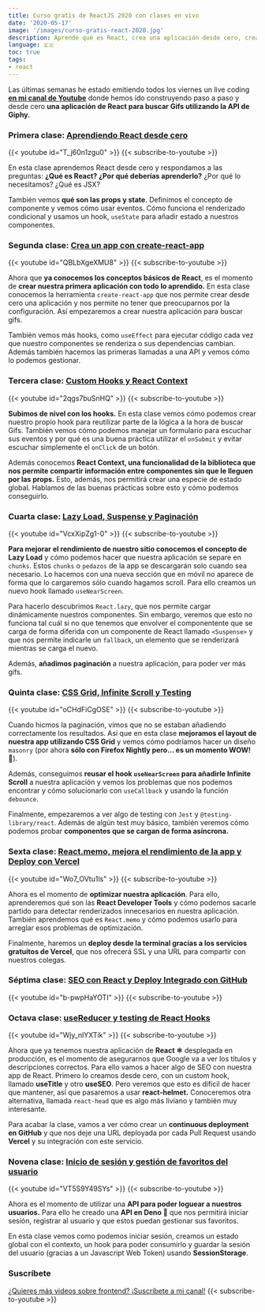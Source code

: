 ```yaml
---
title: Curso gratis de ReactJS 2020 con clases en vivo
date: '2020-05-17'
image: '/images/curso-gratis-react-2020.jpg'
description: Aprende qué es React, crea una aplicación desde cero, crea tus propios hooks y añade infinite scroll y testing con estas clases en vivo gratis.
language: 🇪🇸
toc: true
tags:
- react
---
```


Las últimas semanas he estado emitiendo todos los viernes un live coding **[en mi canal de Youtube](https://www.youtube.com/c/midudev?sub_confirmation=1)** donde hemos ido construyendo paso a paso y desde cero **una aplicación de React para buscar Gifs utilizando la API de Giphy.**

### Primera clase: [Aprendiendo React desde cero](https://youtu.be/T_j60n1zgu0)
{{< youtube id="T_j60n1zgu0" >}}
{{< subscribe-to-youtube >}}

En esta clase aprendemos React desde cero y respondamos a las preguntas: **¿Qué es React? ¿Por qué deberías aprenderlo?** ¿Por qué lo necesitamos? ¿Qué es JSX?

También vemos **qué son las props y state**. Definimos el concepto de componente y vemos cómo usar eventos. Cómo funciona el renderizado condicional y usamos un hook, `useState` para añadir estado a nuestros componentes.

### Segunda clase: [Crea un app con create-react-app](https://youtu.be/QBLbXgeXMU8)
{{< youtube id="QBLbXgeXMU8" >}}
{{< subscribe-to-youtube >}}

Ahora que **ya conocemos los conceptos básicos de React**, es el momento de **crear nuestra primera aplicación con todo lo aprendido.** En esta clase conocemos la herramienta `create-react-app` que nos permite crear desde cero una aplicación y nos permite no tener que preocuparnos por la configuración. Así empezaremos a crear nuestra aplicación para buscar gifs.

También vemos más hooks, como `useEffect` para ejecutar código cada vez que nuestro componentes se renderiza o sus dependencias cambian. Además también hacemos las primeras llamadas a una API y vemos cómo lo podemos gestionar.

### Tercera clase: [Custom Hooks y React Context](https://youtu.be/2qgs7buSnHQ)
{{< youtube id="2qgs7buSnHQ" >}}
{{< subscribe-to-youtube >}}

**Subimos de nivel con los hooks.** En esta clase vemos cómo podemos crear nuestro propio hook para reutilizar parte de la lógica a la hora de buscar Gifs. También vemos cómo podemos manejar un formulario para escuchar sus eventos y por qué es una buena práctica utilizar el `onSubmit` y evitar escuchar simplemente el `onClick` de un botón.

Además conocemos **React Context, una funcionalidad de la biblioteca que nos permite compartir información entre componentes sin que le lleguen por las props.** Esto, además, nos permitirá crear una especie de estado global. Hablamos de las buenas prácticas sobre esto y cómo podemos conseguirlo.

### Cuarta clase: [Lazy Load, Suspense y Paginación](https://youtu.be/VcxXipZg1-0)
{{< youtube id="VcxXipZg1-0" >}}
{{< subscribe-to-youtube >}}

**Para mejorar el rendimiento de nuestro sitio conocemos el concepto de Lazy Load** y cómo podemos hacer que nuestra aplicación se separe en `chunks`. Estos `chunks` o `pedazos` de la app se descargarán solo cuando sea necesario. Lo hacemos con una nueva sección que en móvil no aparece de forma que lo cargaremos sólo cuando hagamos scroll. Para ello creamos un nuevo hook llamado `useNearScreen`.

Para hacerlo descubrimos `React.lazy`, que nos permite cargar dinámicamente nuestros componentes. Sin embargo, veremos que esto no funciona tal cuál si no que tenemos que envolver el componentente que se carga de forma diferida con un componente de React llamado `<Suspense>` y que nos permite indicarle un `fallback`, un elemento que se renderizará mientras se carga el nuevo.

Además, **añadimos paginación** a nuestra aplicación, para poder ver más gifs.

### Quinta clase: [CSS Grid, Infinite Scroll y Testing](https://youtu.be/oCHdFiCgOSE)
{{< youtube id="oCHdFiCgOSE" >}}
{{< subscribe-to-youtube >}}

Cuando hicmos la paginación, vimos que no se estaban añadiendo correctamente los resultados. Así que en esta clase **mejoramos el layout de nuestra app utilizando **CSS Grid**** y vemos cómo podríamos hacer un diseño `masonry` (por ahora **sólo con Firefox Nightly pero... es un momento WOW!** 🤩).

Además, conseguimos **reusar el hook `useNearScreen` para añadirle Infinite Scroll** a nuestra aplicación y vemos los problemas que nos podemos encontrar y cómo solucionarlo con `useCallback` y usando la función `debounce`.

Finalmente, empezaremos a ver algo de testing con `Jest` y `@testing-library/react`. Además de algún test muy básico, también veremos cómo podemos probar **componentes que se cargan de forma asíncrona.**

### Sexta clase: [React.memo, mejora el rendimiento de la app y Deploy con Vercel](https://www.youtube.com/watch?v=Wo7_OVtu1ls)
{{< youtube id="Wo7_OVtu1ls" >}}
{{< subscribe-to-youtube >}}

Ahora es el momento de **optimizar nuestra aplicación**. Para ello, aprenderemos qué son las **React Developer Tools** y cómo podemos sacarle partido para detectar renderizados innecesarios en nuestra aplicación. También aprendemos qué es `React.memo` y cómo podemos usarlo para arreglar esos problemas de optimización.

Finalmente, haremos un **deploy desde la terminal gracias a los servicios gratuitos de Vercel**, que nos ofrecerá SSL y una URL para compartir con nuestros colegas.

### Séptima clase: [SEO con React y Deploy Integrado con GitHub](https://www.youtube.com/watch?v=b-pwpHaYOTI)
{{< youtube id="b-pwpHaYOTI" >}}
{{< subscribe-to-youtube >}}

### Octava clase: [useReducer y testing de React Hooks](https://www.youtube.com/watch?v=Wjy_nlYXTik)
{{< youtube id="Wjy_nlYXTik" >}}
{{< subscribe-to-youtube >}}

Ahora que ya tenemos nuestra aplicación de **React ⚛️** desplegada en producción, es el momento de asegurarnos que Google va a ver los títulos y descripciones correctos. Para ello vamos a hacer algo de SEO con nuestra app de React. Primero lo creamos desde cero, con un custom hook, llamado **useTitle** y otro **useSEO**. Pero veremos que esto es difícil de hacer que mantener, así que pasaremos a usar **react-helmet.** Conoceremos otra alternativa, llamada `react-head` que es algo más liviano y también muy interesante.

Para acabar la clase, vamos a ver cómo crear un **continuous deployment en GitHub** y que nos deje una URL deployada por cada Pull Request usando **Vercel** y su integración con este servicio.

### Novena clase: [Inicio de sesión y gestión de favoritos del usuario](https://www.youtube.com/watch?v=VT5S9Y49SYs)
{{< youtube id="VT5S9Y49SYs" >}}
{{< subscribe-to-youtube >}}

Ahora es el momento de utilizar una **API para poder loguear a nuestros usuarios.** Para ello he creado una **API en Deno 🦕** que nos permitirá iniciar sesión, registrar al usuario y que estos puedan gestionar sus favoritos.

En esta clase vemos como podemos iniciar sesión, creamos un estado global con el contexto, un hook para poder consumirlo y guardar la sesión del usuario (gracias a un Javascript Web Token) usando **SessionStorage**.

### Suscríbete
[¿Quieres más videos sobre frontend? ¡Suscríbete a mi canal!](https://www.youtube.com/c/midudev?sub_confirmation=1)
{{< subscribe-to-youtube >}}